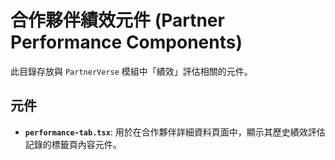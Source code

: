 # 合作夥伴績效元件 (Partner Performance Components)

此目錄存放與 `PartnerVerse` 模組中「績效」評估相關的元件。

## 元件

- **`performance-tab.tsx`**: 用於在合作夥伴詳細資料頁面中，顯示其歷史績效評估記錄的標籤頁內容元件。
